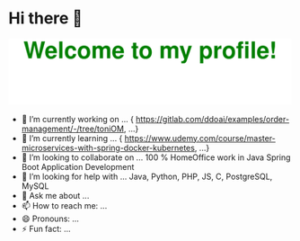 # Hi there 👋
![Welcomme](Bottom_up_green.svg)
- 🔭 I’m currently working on ... { https://gitlab.com/ddoai/examples/order-management/-/tree/toniOM, ...}
- 🌱 I’m currently learning ... { https://www.udemy.com/course/master-microservices-with-spring-docker-kubernetes, ...}
- 👯 I’m looking to collaborate on ... 100 % HomeOffice work in Java Spring Boot Application Development
- 🤔 I’m looking for help with ... Java, Python, PHP, JS, C, PostgreSQL, MySQL 
- 💬 Ask me about ... 
- 📫 How to reach me: ... 
- 😄 Pronouns: ...
- ⚡ Fun fact: ...

<!--
**tonisun/tonisun** is a ✨ _special_ ✨ repository because its `README.md` (this file) appears on your GitHub profile.

Here are some ideas to get you started:

- 🔭 I’m currently working on ...
- 🌱 I’m currently learning ...
- 👯 I’m looking to collaborate on ...
- 🤔 I’m looking for help with ...
- 💬 Ask me about ...
- 📫 How to reach me: ...
- 😄 Pronouns: ...
- ⚡ Fun fact: ...
-->
